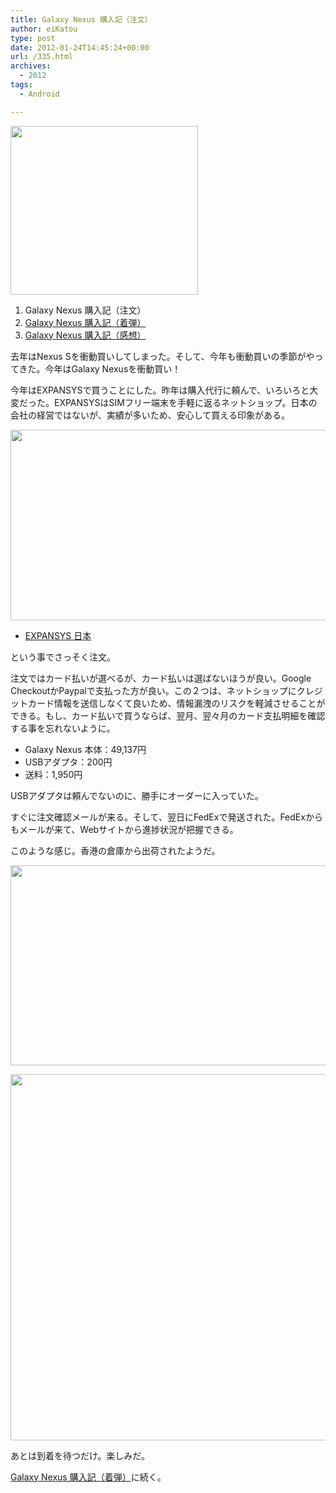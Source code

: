 ```yaml
---
title: Galaxy Nexus 購入記（注文）
author: eiKatou
type: post
date: 2012-01-24T14:45:24+00:00
url: /335.html
archives:
  - 2012
tags:
  - Android

---
```

[<img src="/uploads/2012/01/01_gallery-300x270.png" alt="" title="01_gallery" width="300" height="270" class="alignnone size-medium wp-image-337" srcset="/uploads/2012/01/01_gallery-300x270.png 300w, /uploads/2012/01/01_gallery-332x300.png 332w, /uploads/2012/01/01_gallery.png 526w" sizes="(max-width: 300px) 100vw, 300px" />][1]

  1. Galaxy Nexus 購入記（注文）
  2. [Galaxy Nexus 購入記（着弾）][2]
  3. [Galaxy Nexus 購入記（感想）][3]

去年はNexus Sを衝動買いしてしまった。そして、今年も衝動買いの季節がやってきた。今年はGalaxy Nexusを衝動買い！

今年はEXPANSYSで買うことにした。昨年は購入代行に頼んで、いろいろと大変だった。EXPANSYSはSIMフリー端末を手軽に返るネットショップ。日本の会社の経営ではないが、実績が多いため、安心して買える印象がある。

[<img src="/uploads/2012/01/20120124b.png" alt="" title="20120124b" width="714" height="305" class="alignnone size-full wp-image-338" srcset="/uploads/2012/01/20120124b.png 714w, /uploads/2012/01/20120124b-300x128.png 300w, /uploads/2012/01/20120124b-500x213.png 500w" sizes="(max-width: 714px) 100vw, 714px" />][4]

  * [EXPANSYS 日本][5]

という事でさっそく注文。

<!--more-->

注文ではカード払いが選べるが、カード払いは選ばないほうが良い。Google CheckoutかPaypalで支払った方が良い。この２つは、ネットショップにクレジットカード情報を送信しなくて良いため、情報漏洩のリスクを軽減させることができる。もし、カード払いで買うならば、翌月、翌々月のカード支払明細を確認する事を忘れないように。

  * Galaxy Nexus 本体：49,137円
  * USBアダプタ：200円
  * 送料：1,950円

USBアダプタは頼んでないのに、勝手にオーダーに入っていた。

すぐに注文確認メールが来る。そして、翌日にFedExで発送された。FedExからもメールが来て、Webサイトから進捗状況が把握できる。
  
このような感じ。香港の倉庫から出荷されたようだ。

[<img src="/uploads/2012/01/20120124c.png" alt="" title="20120124c" width="720" height="320" class="alignnone size-full wp-image-340" srcset="/uploads/2012/01/20120124c.png 720w, /uploads/2012/01/20120124c-300x133.png 300w, /uploads/2012/01/20120124c-500x222.png 500w" sizes="(max-width: 720px) 100vw, 720px" />][6]
  
[<img src="/uploads/2012/01/20120124d.png" alt="" title="20120124d" width="722" height="586" class="alignnone size-full wp-image-339" srcset="/uploads/2012/01/20120124d.png 722w, /uploads/2012/01/20120124d-300x243.png 300w, /uploads/2012/01/20120124d-369x300.png 369w" sizes="(max-width: 722px) 100vw, 722px" />][7]

あとは到着を待つだけ。楽しみだ。
  
[Galaxy Nexus 購入記（着弾）][2]に続く。

 [1]: /uploads/2012/01/01_gallery.png
 [2]: http://eikatou.net/blog/2012/01/galaxy-nexus-arrival/
 [3]: http://eikatou.net/blog/2012/02/galaxy-nexus-impression/
 [4]: /uploads/2012/01/20120124b.png
 [5]: http://www.expansys.jp/
 [6]: /uploads/2012/01/20120124c.png
 [7]: /uploads/2012/01/20120124d.png
